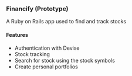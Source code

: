 ### Financify (Prototype)
A Ruby on Rails app used to find and track stocks

#### Features
* Authentication with Devise
* Stock tracking
* Search for stock using the stock symbols
* Create personal portfolios

